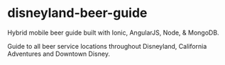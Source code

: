 # disneyland-beer-guide
Hybrid mobile beer guide built with Ionic, AngularJS, Node, & MongoDB.

Guide to all beer service locations throughout Disneyland, California Adventures and Downtown Disney.


